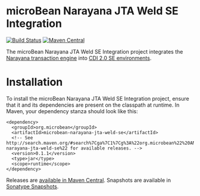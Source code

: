 # microBean Narayana JTA Weld SE Integration

[![Build Status](https://travis-ci.org/microbean/microbean-narayana-jta-weld-se.svg?branch=master)](https://travis-ci.org/microbean/microbean-narayana-jta-weld-se)
[![Maven Central](https://maven-badges.herokuapp.com/maven-central/org.microbean/microbean-narayana-jta-weld-se/badge.svg)](https://maven-badges.herokuapp.com/maven-central/org.microbean/microbean-narayana-jta-weld-se)

The microBean Narayana JTA Weld SE Integration project integrates the
[Narayana transaction engine][narayana-jta] into [CDI 2.0 SE
environments][cdi].

# Installation

To install the microBean Narayana JTA Weld SE Integration project,
ensure that it and its dependencies are present on the classpath at
runtime.  In Maven, your dependency stanza should look like this:

    <dependency>
      <groupId>org.microbean</groupId>
      <artifactId>microbean-narayana-jta-weld-se</artifactId>
      <!-- See http://search.maven.org/#search%7Cga%7C1%7Cg%3A%22org.microbean%22%20AND%20a%3A%22microbean-narayana-jta-weld-se%22 for available releases. -->
      <version>0.1.1</version>
      <type>jar</type>
      <scope>runtime</scope>
    </dependency>
    
Releases are [available in Maven Central][maven-central].  Snapshots
are available in [Sonatype Snapshots][sonatype-snapshots].

[narayana-jta]: http://narayana.io/
[cdi]: http://docs.jboss.org/cdi/spec/2.0/cdi-spec.html#part_2
[maven-central]: http://search.maven.org/#search%7Cga%7C1%7Cg%3A%22org.microbean%22%20AND%20a%3A%22microbean-narayana-jta-weld-se%22
[sonatype-snapshots]: https://oss.sonatype.org/content/repositories/snapshots/org/microbean/microbean-narayana-jta-weld-se/

